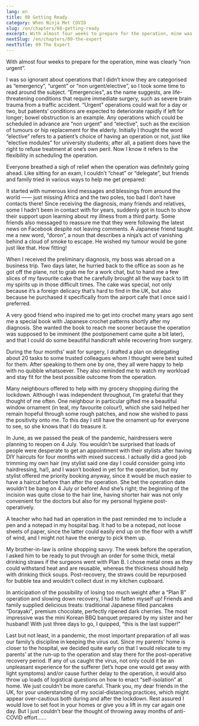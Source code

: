 ```yaml
---
lang: en
title: 08 Getting Ready
category: When Ninja Met COVID
slug: /en/chapters/08-getting-ready
excerpt: With almost four weeks to prepare for the operation, mine was clearly “non urgent”. I was so ignorant about operations that I didn’t know they are categorised as “emergency”, “urgent” or “non urgent/elective”, so I took some time to read around the subject.
nextSlug: /en/chapters/09-the-expert
nextTitle: 09 The Expert
---
```


With almost four weeks to prepare for the operation, mine was clearly “non urgent”.

I was so ignorant about operations that I didn’t know they are categorised as “emergency”, “urgent” or “non urgent/elective”, so I took some time to read around the subject. “Emergencies”, as the name suggests, are life-threatening conditions that require immediate surgery, such as severe brain trauma from a traffic accident. “Urgent” operations could wait for a day or two, but patients’ conditions are expected to deteriorate rapidly if left for longer; bowel obstruction is an example. Any operations which could be scheduled in advance are “non urgent” and “elective”, such as the excision of tumours or hip replacement for the elderly. Initially I thought the word “elective” refers to a patient’s choice of having an operation or not, just like “elective modules” for university students; after all, a patient does have the right to refuse treatment at one’s own peril. Now I know it refers to the flexibility in scheduling the operation.

Everyone breathed a sigh of relief when the operation was definitely going ahead. Like sitting for an exam, I couldn’t “cheat” or “delegate”, but friends and family tried in various ways to help me get prepared:
 
It started with numerous kind messages and blessings from around the world —— just missing Africa and the two poles, too bad I don’t have contacts there! Since receiving the diagnosis, many friends and relatives, some I hadn’t been in contact with for years, suddenly got in touch to show their support upon learning about my illness from a third party. Some friends also messaged to reassure me that they were following the latest news on Facebook despite not leaving comments. A Japanese friend taught me a new word, “doron”, a noun that describes a ninja’s act of vanishing behind a cloud of smoke to escape. He wished my tumour would be gone just like that. How fitting!
 
When I received the preliminary diagnosis, my boss was abroad on a business trip. Two days later, he hurried back to the office as soon as he got off the plane, not to grab me for a work chat, but to hand me a few slices of my favourite cake that he carefully brought all the way back to lift my spirits up in those difficult times. The cake was special, not only because it’s a foreign delicacy that’s hard to find in the UK, but also because he purchased it specifically from the airport cafe that I once said I preferred.
 
A very good friend who inspired me to get into crochet many years ago sent me a special book with Japanese crochet patterns shortly after my diagnosis. She wanted the book to reach me sooner because the operation was supposed to be imminent (the postponement came quite a bit later), and that I could do some beautiful handicraft while recovering from surgery. 
 
During the four months’ wait for surgery, I drafted a plan on delegating about 20 tasks to some trusted colleagues whom I thought were best suited for them. After speaking to them one by one, they all were happy to help with no quibble whatsoever. They also reminded me to watch my workload and stay fit for the best possible outcome from the operation.
 
Many neighbours offered to help with my grocery shopping during the lockdown. Although I was independent throughout, I’m grateful that they thought of me often. One neighbour in particular gifted me a beautiful window ornament (in teal, my favourite colour!), which she said helped her remain hopeful through some rough patches, and now she wished to pass the positivity onto me. To this day I still have the ornament up for everyone to see, so she knows that I do treasure it.
 
In June, as we passed the peak of the pandemic, hairdressers were planning to reopen on 4 July. You wouldn’t be surprised that loads of people were desperate to get an appointment with their stylists after having DIY haircuts for four months with mixed success. I actually did a good job trimming my own hair (my stylist said one day I could consider going into hairdressing, ha!), and I wasn’t booked in yet for the operation, but my stylist offered me priority booking anyway, since it would be much easier to have a haircut before than after the operation. She bet the operation date wouldn’t be bang on 4 July or before! And she’s right; the beginning of the incision was quite close to the hair line, having shorter hair was not only convenient for the doctors but also for my personal hygiene post-operatively. 
 
A teacher who had had an operation in the past reminded me to include a pen and a notepad in my hospital bag. It had to be a notepad, not loose sheets of paper, since the latter could easily end up on the floor with a whiff of wind, and I might not have the energy to pick them up.
 
My brother-in-law is online shopping savvy. The week before the operation, I asked him to be ready to put through an order for some thick, metal drinking straws if the surgeons went with Plan B. I chose metal ones as they could withstand heat and are reusable, whereas the thickness should help with drinking thick soups. Post-recovery, the straws could be repurposed for bubble tea and wouldn’t collect dust in my kitchen cupboard.
 
In anticipation of the possibility of losing too much weight after a “Plan B” operation and slowing down recovery, I had to fatten myself up! Friends and family supplied delicious treats: traditional Japanese filled pancakes “Dorayaki”, premium chocolate, perfectly ripened dark cherries. The most impressive was the mini Korean BBQ banquet prepared by my sister and her husband! With just three days to go, I quipped, “this is the last supper!”
 
Last but not least, in a pandemic, the most important preparation of all was our family’s discipline in keeping the virus out. Since my parents’ home is closer to the hospital, we decided quite early on that I would relocate to my parents’ at the run-up to the operation and stay there for the post-operative recovery period. If any of us caught the virus, not only could it be an unpleasant experience for the sufferer (let’s hope one would get away with light symptoms) and/or cause further delay to the operation, it would also throw up loads of logistical questions on how to enact “self-isolation” at home. We just couldn’t be more careful. Thank you, my dear friends in the UK, for your understanding of my social-distancing practices, which might appear over-cautious both during and after the lockdown. Rest assured I would love to set foot in your homes or give you a lift in my car again one day. But I just couldn’t bear the thought of throwing away months of anti-COVID effort......